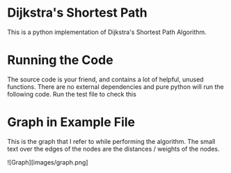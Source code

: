 # Dijkstra's Shortest Path

This is a python implementation of Dijkstra's Shortest Path Algorithm.

# Running the Code

The source code is your friend, and contains a lot of helpful, unused functions. There are no external dependencies and pure python will run the following code. Run the test file to check this

# Graph in Example File

This is the graph that I refer to while performing the algorithm. The small text over the edges of the nodes are the distances / weights of the nodes.


![Graph][images/graph.png]
